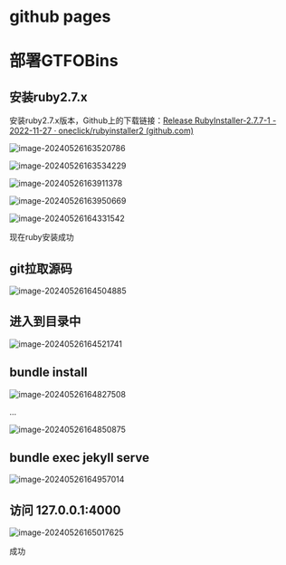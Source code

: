 # github pages

# 部署GTFOBins

## 安装ruby2.7.x

安装ruby2.7.x版本，Github上的下载链接：[Release RubyInstaller-2.7.7-1 - 2022-11-27 · oneclick/rubyinstaller2 (github.com)](https://github.com/oneclick/rubyinstaller2/releases/tag/RubyInstaller-2.7.7-1)



![image-20240526163520786](images/github%20pages.assets/image-20240526163520786.png)



![image-20240526163534229](images/github%20pages.assets/image-20240526163534229.png)



![image-20240526163911378](images/github%20pages.assets/image-20240526163911378.png)



![image-20240526163950669](images/github%20pages.assets/image-20240526163950669.png)



![image-20240526164331542](images/github%20pages.assets/image-20240526164331542.png)



现在ruby安装成功



## git拉取源码

![image-20240526164504885](images/github%20pages.assets/image-20240526164504885.png)



## 进入到目录中

![image-20240526164521741](images/github%20pages.assets/image-20240526164521741.png)



## bundle install

![image-20240526164827508](images/github%20pages.assets/image-20240526164827508.png)

...

![image-20240526164850875](images/github%20pages.assets/image-20240526164850875.png)



## bundle exec jekyll serve

![image-20240526164957014](images/github%20pages.assets/image-20240526164957014.png)



## 访问 127.0.0.1:4000

![image-20240526165017625](images/github%20pages.assets/image-20240526165017625.png)





成功